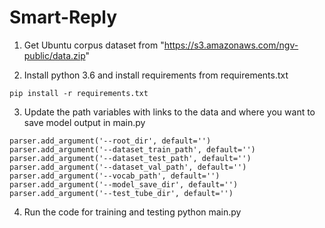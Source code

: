 # Smart-Reply

1. Get Ubuntu corpus dataset from "https://s3.amazonaws.com/ngv-public/data.zip"

2. Install python 3.6 and install requirements from requirements.txt
```
pip install -r requirements.txt
```

3. Update the path variables with links to the data and where you want to save model output in main.py
```
parser.add_argument('--root_dir', default='')
parser.add_argument('--dataset_train_path', default='')
parser.add_argument('--dataset_test_path', default='')
parser.add_argument('--dataset_val_path', default='')
parser.add_argument('--vocab_path', default='')
parser.add_argument('--model_save_dir', default='')
parser.add_argument('--test_tube_dir', default='')
```

4. Run the code for training and testing
python main.py
